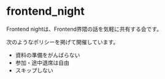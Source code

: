 # frontend_night

Frontend nightは、Frontend界隈の話を気軽に共有する会です。

次のようなポリシーを掲げて開催しています。


- 資料の準備をがんばらない
- 参加・途中退席は自由
- スキップしない
